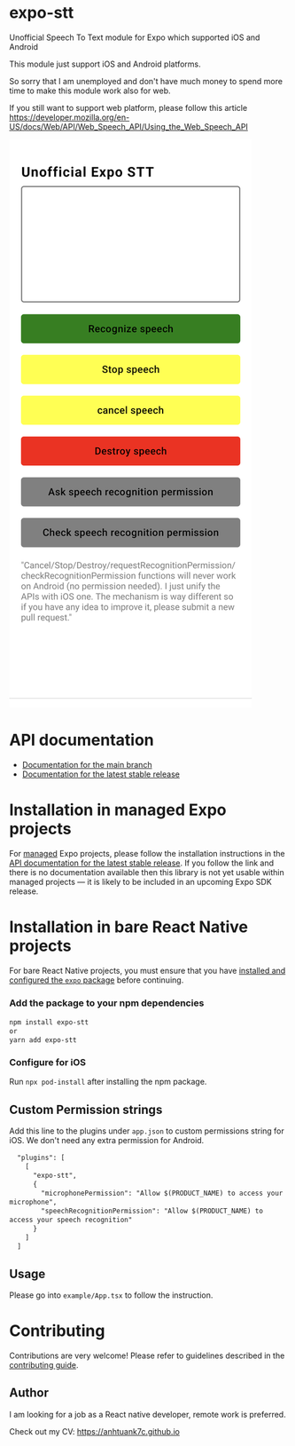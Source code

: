 # expo-stt

Unofficial Speech To Text module for Expo which supported iOS and Android

This module just support iOS and Android platforms.

So sorry that I am unemployed and don't have much money to spend more time to make this module work also for web.

If you still want to support web platform, please follow this article https://developer.mozilla.org/en-US/docs/Web/API/Web_Speech_API/Using_the_Web_Speech_API

![Demo speech to text](demo.png "Demo Speech To Text")

# API documentation

- [Documentation for the main branch](https://github.com/expo/expo/blob/main/docs/pages/versions/unversioned/sdk/stt.md)
- [Documentation for the latest stable release](https://docs.expo.dev/versions/latest/sdk/stt/)

# Installation in managed Expo projects

For [managed](https://docs.expo.dev/versions/latest/introduction/managed-vs-bare/) Expo projects, please follow the installation instructions in the [API documentation for the latest stable release](#api-documentation). If you follow the link and there is no documentation available then this library is not yet usable within managed projects &mdash; it is likely to be included in an upcoming Expo SDK release.

# Installation in bare React Native projects

For bare React Native projects, you must ensure that you have [installed and configured the `expo` package](https://docs.expo.dev/bare/installing-expo-modules/) before continuing.

### Add the package to your npm dependencies

```
npm install expo-stt
or
yarn add expo-stt
```

### Configure for iOS

Run `npx pod-install` after installing the npm package.
## Custom Permission strings

Add this line to the plugins under `app.json` to custom permissions string for iOS. We don't need any extra permission for Android.

```
  "plugins": [
    [
      "expo-stt",
      {
        "microphonePermission": "Allow $(PRODUCT_NAME) to access your microphone",
        "speechRecognitionPermission": "Allow $(PRODUCT_NAME) to access your speech recognition"
      }
    ]
  ]
```

## Usage

Please go into `example/App.tsx` to follow the instruction.

# Contributing

Contributions are very welcome! Please refer to guidelines described in the [contributing guide]( https://github.com/expo/expo#contributing).

## Author

I am looking for a job as a React native developer, remote work is preferred.

Check out my CV: https://anhtuank7c.github.io
